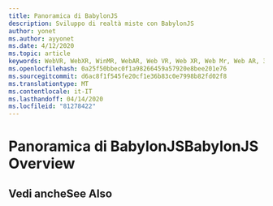 ```yaml
---
title: Panoramica di BabylonJS
description: Sviluppo di realtà miste con BabylonJS
author: yonet
ms.author: ayyonet
ms.date: 4/12/2020
ms.topic: article
keywords: WebVR, WebXR, WinMR, WebAR, Web VR, Web XR, Web Mr, Web AR, 360, 360 video, 360 video, 360 Photo, 360 photos, 360 content, immersive Web, immersiveweb, IW
ms.openlocfilehash: 0a25f50bbec0f1a98266459a57920e8bee201e76
ms.sourcegitcommit: d6ac8f1f545fe20cf1e36b83c0e7998b82fd02f8
ms.translationtype: MT
ms.contentlocale: it-IT
ms.lasthandoff: 04/14/2020
ms.locfileid: "81278422"
---
```

# <a name="babylonjs-overview"></a><span data-ttu-id="6d18e-104">Panoramica di BabylonJS</span><span class="sxs-lookup"><span data-stu-id="6d18e-104">BabylonJS Overview</span></span>

## <a name="see-also"></a><span data-ttu-id="6d18e-105">Vedi anche</span><span class="sxs-lookup"><span data-stu-id="6d18e-105">See Also</span></span>

